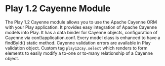 # Play 1.2 Cayenne Module

The Play 1.2 Cayenne module allows you to use the Apache Cayenne ORM with your Play application. It provides easy integration of Apache Cayenne models into Play. It has a data binder for Cayenne objects, configuration of Cayenne via conf/application.conf. Every model class is enhanced to have a findById() static method. Cayenne validation errors are available in Play validation object. Custom tag `play12cay.select` which renders to form elements to easily modify a to-one or to-many relationship of a Cayenne object.

